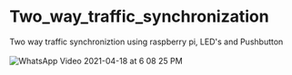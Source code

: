 # Two_way_traffic_synchronization
Two way traffic synchroniztion using raspberry pi, LED's and Pushbutton<br/><br/>
![WhatsApp Video 2021-04-18 at 6 08 25 PM](https://user-images.githubusercontent.com/39663257/116774639-a0c69400-aa7b-11eb-90bb-507fae17a1a0.gif)



